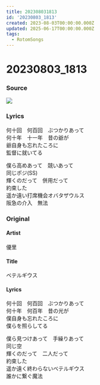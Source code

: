 ```yaml
---
title: 202308031813
id: '20230803_1813'
created: 2023-08-03T00:00:00.000Z
updated: 2025-06-17T00:00:00.000Z
tags:
  - RotomSongs
---
```

# 20230803_1813

### Source

![](https://x.com/Starlystrongest/status/1687028957852598272)

### Lyrics

何十回　何百回　ぶつかりあって  
何十年　十一年　昔の爺が  
爺自身も忘れたころに  
監督に就いてる  

僕ら高めあって　競いあって  
同じポジ(SS)  
輝くのだって　併用だって  
約束した  
遥か遠い打席機会オバタザウルス  
阪急の介入　無法  

### Original

#### Artist

優里

#### Title

ベテルギウス

#### Lyrics

何十回　何百回　ぶつかりあって  
何十年　何百年　昔の光が  
僕自身も忘れたころに  
僕らを照らしてる  
  
僕ら見つけあって　手繰りあって  
同じ空  
輝くのだって　二人だって  
約束した  
遥か遠く終わらないベテルギウス  
誰かに繋ぐ魔法  

